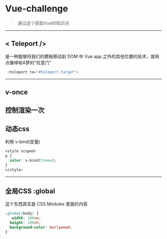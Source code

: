 # Vue-challenge 

> 通过这个获取Vue的知识点

---
## < Teleport /> 

是一种能够将我们的模板移动到 DOM 中 Vue app 之外的其他位置的技术，就有点像哆啦A梦的“任意门”

```JavaScript
 <teleport to="#teleport-target">
```
---

## v-once

控制渲染一次
---

## 动态css 

利用 v-bind(变量)

```css
<style scoped>
p {
  color: v-bind(theme);
}
</style>
```
---

## 全局CSS :global

这个东西其实是 CSS Modules 里面的内容 

```css
:global(body) {
   width: 100vw;
  height: 100vh;
  background-color: burlywood;
}
```



